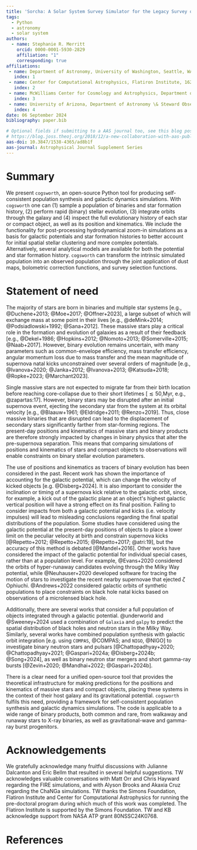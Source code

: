 ```yaml
---
title: 'Sorcha: A Solar System Survey Simulator for the Legacy Survey of Space and Time'
tags:
  - Python
  - astronomy
  - solar system
authors:
  - name: Stephanie R. Merritt
    orcid: 0000-0001-5930-2829
    affiliation: "1"
    corresponding: true
affiliations:
 - name: Department of Astronomy, University of Washington, Seattle, WA, 98195, USA
   index: 1
 - name: Center for Computational Astrophysics, Flatiron Institute, 162 Fifth Ave, New York, NY, 10010, USA
   index: 2
 - name: McWilliams Center for Cosmology and Astrophysics, Department of Physics, Carnegie Mellon University, Pittsburgh, PA 15213, USA
   index: 3
 - name: University of Arizona, Department of Astronomy \& Steward Observatory, 933 N. Cherry Ave., Tucson, AZ 85721, USA
   index: 4
date: 06 September 2024
bibliography: paper.bib

# Optional fields if submitting to a AAS journal too, see this blog post:
# https://blog.joss.theoj.org/2018/12/a-new-collaboration-with-aas-publishing
aas-doi: 10.3847/1538-4365/ad8b1f
aas-journal: Astrophysical Journal Supplement Series
---
```


# Summary

We present `cogsworth`, an open-source Python tool for producing self-consistent population synthesis and galactic dynamics simulations. With `cogsworth` one can (1) sample a population of binaries and star formation history, (2) perform rapid (binary) stellar evolution, (3) integrate orbits through the galaxy and (4) inspect the full evolutionary history of each star or compact object, as well as its position and kinematics. We include the functionality for post-processing hydrodynamical zoom-in simulations as a basis for galactic potentials and star formation histories to better account for initial spatial stellar clustering and more complex potentials. Alternatively, several analytical models are available for both the potential and star formation history. `cogsworth` can transform the intrinsic simulated population into an observed population through the joint application of dust maps, bolometric correction functions, and survey selection functions.

# Statement of need

The majority of stars are born in binaries and multiple star systems [e.g., @Duchene+2013; @Moe+2017; @Offner+2023], a large subset of which will exchange mass at some point in their lives [e.g.,  @deMink+2014; @Podsiadlowski+1992; @Sana+2012]. These massive stars play a critical role in the formation and evolution of galaxies as a result of their feedback [e.g., @Dekel+1986; @Hopkins+2012; @Nomoto+2013; @Somerville+2015; @Naab+2017]. However, binary evolution remains uncertain, with many parameters such as common-envelope efficiency, mass transfer efficiency, angular momentum loss due to mass transfer and the mean magnitude of supernova natal kicks unconstrained over several orders of magnitude [e.g., @Ivanova+2020; @Janka+2012; @Ivanova+2013; @Katsuda+2018; @Ropke+2023; @Marchant2023].

Single massive stars are not expected to migrate far from their birth location before reaching core-collapse due to their short lifetimes [$\lesssim50$\,Myr, e.g., @zapartas:17]. However, binary stars may be disrupted after an initial supernova event, ejecting the secondary star from the system at its orbital velocity [e.g., @Blaauw+1961; @Eldridge+2011; @Renzo+2019]. Thus, close massive binaries that are disrupted can lead to the displacement of secondary stars significantly farther from star-forming regions. The present-day positions and kinematics of massive stars and binary products are therefore strongly impacted by changes in binary physics that alter the pre-supernova separation. This means that comparing simulations of positions and kinematics of stars and compact objects to observations will enable constraints on binary stellar evolution parameters.

The use of positions and kinematics as tracers of binary evolution has been considered in the past. Recent work has shown the importance of accounting for the galactic potential, which can change the velocity of kicked objects [e.g. @Disberg+2024]. It is also important to consider the inclination or timing of a supernova kick relative to the galactic orbit, since, for example, a kick out of the galactic plane at an object's highest galactic vertical position will have a strong effect on its final position. Failing to consider impacts from both a galactic potential and kicks (i.e. velocity impulses) will lead to misleading conclusions regarding the final spatial distributions of the population. Some studies have considered using the galactic potential at the present-day positions of objects to place a lower limit on the peculiar velocity at birth and constrain supernova kicks [@Repetto+2012; @Repetto+2015; @Repetto+2017; @atri:19], but the accuracy of this method is debated [@Mandel+2016]. Other works have considered the impact of the galactic potential for individual special cases, rather than at a population level. For example, @Evans+2020 considered the orbits of hyper-runaway candidates evolving through the Milky Way potential, while @Neuhauser+2020 developed software for tracing the motion of stars to investigate the recent nearby supernovae that ejected $\zeta$ Ophiuchi. @Andrews+2022 considered galactic orbits of synthetic populations to place constraints on black hole natal kicks based on observations of a microlensed black hole.

Additionally, there are several works that consider a full population of objects integrated through a galactic potential. @underworld and @Sweeney+2024 used a combination of `Galaxia` and `galpy` to predict the spatial distribution of black holes and neutron stars in the Milky Way. Similarly, several works have combined population synthesis with galactic orbit integration [e.g. using `COMPAS`, @COMPAS; and `NIGO`, @NIGO] to investigate binary neutron stars and pulsars [@Chattopadhyay+2020; @Chattopadhyay+2021; @Gaspari+2024a; @Disberg+2024b; @Song+2024], as well as binary neutron star mergers and short gamma-ray bursts [@Zevin+2020; @Mandhai+2022; @Gaspari+2024b].

There is a clear need for a unified open-source tool that provides the theoretical infrastructure for making predictions for the positions and kinematics of massive stars and compact objects, placing these systems in the context of their host galaxy and its gravitational potential. `cogsworth` fulfils this need, providing a framework for self-consistent population synthesis and galactic dynamics simulations. The code is applicable to a wide range of binary products, both common and rare, from walkaway and runaway stars to X-ray binaries, as well as gravitational-wave and gamma-ray burst progenitors.

# Acknowledgements

We gratefully acknowledge many fruitful discussions with Julianne Dalcanton and Eric Bellm that resulted in several helpful suggestions. TW acknowledges valuable conversations with Matt Orr and Chris Hayward regarding the FIRE simulations, and with Alyson Brooks and Akaxia Cruz regarding the ChaNGa simulations. TW thanks the Simons Foundation, Flatiron Institute and Center for Computational Astrophysics for running the pre-doctoral program during which much of this work was completed. The Flatiron Institute is supported by the Simons Foundation. TW and KB acknowledge support from NASA ATP grant 80NSSC24K0768.

# References
